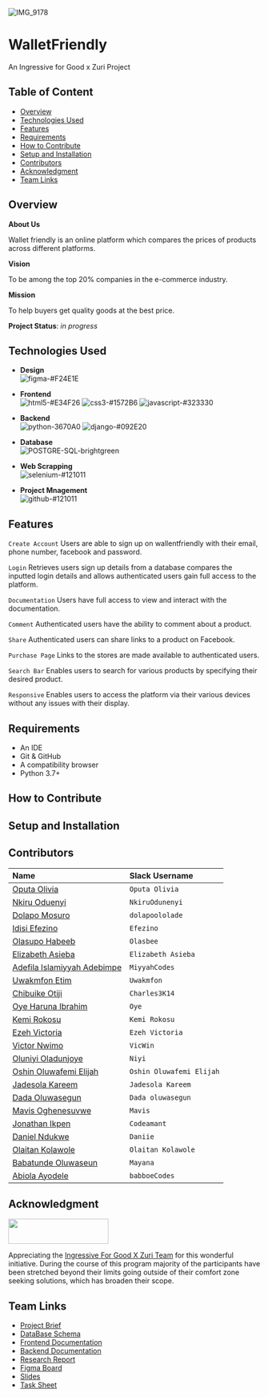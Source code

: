 ![IMG_9178](https://user-images.githubusercontent.com/72948572/183902369-2e490011-e58a-4adb-82cb-cff9d076d9a9.jpg)
 
 # WalletFriendly
 An Ingressive for Good x Zuri Project

## Table of Content
* [Overview](#overview)
* [Technologies Used](#technologies-used)
* [Features](#features)
* [Requirements](#requirements)
* [How to Contribute](#how-to-contribute)
* [Setup and Installation](#setup-and-installation)
* [Contributors](#contributors)
* [Acknowledgment](#acknowledgment)
* [Team Links](#team-links)

## Overview
__About Us__

Wallet friendly is an online platform which compares the prices of products across different platforms.

__Vision__

To be among the top 20% companies in the e-commerce industry.

__Mission__

To help buyers get quality goods at the best price.

__Project Status__: _in progress_

## Technologies Used
  - __Design__ <br/>
  ![figma-#F24E1E](https://user-images.githubusercontent.com/72948572/183909728-8197f9c8-8b97-4015-8e0b-f8e605b19309.svg)
  
  - __Frontend__ <br/>
  ![html5-#E34F26](https://user-images.githubusercontent.com/72948572/183910382-06b2d259-2f17-4c4f-afb0-0ed20cddd85c.svg) ![css3-#1572B6](https://user-images.githubusercontent.com/72948572/183910424-215b3da2-9067-44ba-a16a-91eefc3d90fc.svg) ![javascript-#323330](https://user-images.githubusercontent.com/72948572/183910461-4e24a5f5-7ad9-48a0-a7b0-94bcba32a94b.svg)

  - __Backend__ <br/>
  ![python-3670A0](https://user-images.githubusercontent.com/72948572/183910681-b6193dcd-8242-4a5e-af78-d79f99fc40b6.svg) ![django-#092E20](https://user-images.githubusercontent.com/72948572/183910701-cdc634b5-9524-4158-8063-045000741e42.svg)

  - __Database__ <br/>
  ![POSTGRE-SQL-brightgreen](https://user-images.githubusercontent.com/72948572/183910301-8bcb404e-4fdd-497f-a493-a33430561a9b.svg)

  - __Web Scrapping__ <br/>
  ![selenium-#121011](https://user-images.githubusercontent.com/72948572/183910223-79339cd5-713d-408c-a79d-918933e4435c.svg)
  
  - __Project Mnagement__ <br/>
  ![github-#121011](https://user-images.githubusercontent.com/72948572/183911700-45ab5ec7-8f95-41ce-8d0e-616ddca2827f.svg)

## Features
  `Create Account` Users are able to sign up on wallentfriendly with their email, phone number, facebook and password.
  
  `Login` Retrieves users sign up details from a database compares the inputted login details and allows authenticated users gain full access to the platform.
  
  `Documentation` Users have full access to view and interact with the documentation.
  
  `Comment` Authenticated users have the ability to comment about a product.
  
  `Share` Authenticated users can share links to a product on Facebook.
 
  `Purchase Page` Links to the stores are made available to authenticated users.
  
  `Search Bar` Enables users to search for various products by specifying their desired product.
  
  `Responsive` Enables users to access the platform via their various devices without any issues with their display.

## Requirements
* An IDE
* Git & GitHub 
* A compatibility browser
* Python 3.7+

## How to Contribute 

## Setup and Installation 

## Contributors

|__Name__ | __Slack Username__|
|:--------|:------------------|
| [Oputa Olivia](https://github.com/oputaolivia)| `Oputa Olivia`|
| [Nkiru Oduenyi](https://github.com/nkirusteph)| `NkiruOdunenyi`|
| [Dolapo Mosuro](https://github.com/Dolapo-Mosuro)| `dolapoololade`|
| [Idisi Efezino](https://github.com/efezinoidisi) | `Efezino`|
| [Olasupo Habeeb](https://github.com/olasb) | `Olasbee`|
| [Elizabeth Asieba](https://github.com/asiebaelizabeth) | `Elizabeth Asieba`|
| [Adefila Islamiyyah Adebimpe](https://github.com/MiyyahCodes) | `MiyyahCodes`|
| [Uwakmfon Etim](https://github.com/Wakygrace) | `Uwakmfon`|
| [Chibuike Otiji](https://github.com/Charles3K14) | `Charles3K14`|
| [Oye Haruna Ibrahim](https://github.com/Oye-Ibrahim) | `Oye`|
| [Kemi Rokosu](https://github.com/kemirokosu) | `Kemi Rokosu`|
| [Ezeh Victoria](https://github.com/Ezeh-Vikki1635) | `Ezeh Victoria`|
| [Victor Nwimo](https://github.com/Vicwin13) | `VicWin`|
| [Oluniyi Oladunjoye](https://github.com/niyi-olad) | `Niyi`|
| [Oshin Oluwafemi Elijah](https://github.com/SirCalvary) | `Oshin Oluwafemi Elijah`|
| [Jadesola Kareem](https://github.com/jadesola123) | `Jadesola Kareem`|
| [Dada Oluwasegun](https://github.com/Shegzyrey) | `Dada oluwasegun`|
| [Mavis Oghenesuvwe](https://github.com/MavisOdis) | `Mavis`|
| [Jonathan Ikpen](https://github.com/jonathan-ikpen) | `Codeamant`|
| [Daniel Ndukwe](https://github.com/fantome76) | `Daniie`|
| [Olaitan Kolawole](https://github.com/Powelldabig) | `Olaitan Kolawole`|
| [Babatunde Oluwaseun](https://github.com/Mayana74) | `Mayana`|
| [Abiola Ayodele](https://github.com/babboe1) | `babboeCodes`|

## Acknowledgment 
<img src="https://res.cloudinary.com/zuri-team/image/upload/zuriboard/tenant-logo/ms5faj5pae6nd03wazk1.png" width="200" height="50">

Appreciating the [Ingressive For Good X Zuri Team](https://training.zuri.team/) for this wonderful initiative.
During the course of this program majority of the participants have been stretched beyond their limits going outside of their comfort zone seeking solutions, which has broaden their scope.

## Team Links

- [Project Brief](https://bit.ly/Team24_PriceCompare_Brief)
- [DataBase Schema](https://bit.ly/Team24_PriceCompare_DataBaseSchema)
- [Frontend Documentation](https://bit.ly/Team24_PriceCompare_FrontendDoc)
- [Backend Documentation](https://bit.ly/Team24_PriceCompare_BE_Doc)
- [Research Report](https://bit.ly/Team24_PriceCompare_Research)
- [Figma Board](https://bit.ly/Team24_PriceCompare_FigmaBoard)
- [Slides](https://www.canva.com/design/DAFHbeze7Nw/n6F3XGAqUlZkHroeOl9C8g/edit?utm_content=DAFHbeze7Nw&utm_campaign=designshare&utm_medium=link2&utm_source=sharebutton)
- [Task Sheet](https://bit.ly/Team24_PriceCompare_TaskSheet)

